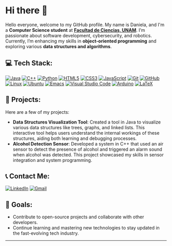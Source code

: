 # Hi there 👋  
Hello everyone, welcome to my GitHub profile. My name is Daniela, and I'm a **Computer Science student** at **[Facultad de Ciencias, UNAM](https://www.fciencias.unam.mx/)**. I’m passionate about software development, cybersecurity, and robotics. Currently, I’m enhancing my skills in **object-oriented programming** and exploring various **data structures and algorithms**.

## 💻 Tech Stack:

[![Java](https://img.shields.io/badge/java-%23ED8B00.svg?style=for-the-badge&logo=openjdk&logoColor=white)](https://www.java.com) 
[![C++](https://img.shields.io/badge/c++-%2300599C.svg?style=for-the-badge&logo=c%2B%2B&logoColor=white)](https://isocpp.org/) 
[![Python](https://img.shields.io/badge/python-3670A0?style=for-the-badge&logo=python&logoColor=ffdd54)](https://www.python.org)
[![HTML5](https://img.shields.io/badge/html5-%23E34F26.svg?style=for-the-badge&logo=html5&logoColor=white)](https://developer.mozilla.org/es/docs/Web/HTML)
[![CSS3](https://img.shields.io/badge/css3-%231572B6.svg?style=for-the-badge&logo=css3&logoColor=white)](https://developer.mozilla.org/en-US/docs/Web/CSS) 
[![JavaScript](https://img.shields.io/badge/javascript-%23323330.svg?style=for-the-badge&logo=javascript&logoColor=%23F7DF1E)](https://developer.mozilla.org/en-US/docs/Web/JavaScript) 
[![Git](https://img.shields.io/badge/git-%23F05033.svg?style=for-the-badge&logo=git&logoColor=white)](https://git-scm.com/) 
[![GitHub](https://img.shields.io/badge/github-%23121011.svg?style=for-the-badge&logo=github&logoColor=white)](https://github.com) 
[![Linux](https://img.shields.io/badge/Linux-FCC624?style=for-the-badge&logo=linux&logoColor=black)](https://www.linux.org/) 
[![Ubuntu](https://img.shields.io/badge/Ubuntu-E95420?style=for-the-badge&logo=ubuntu&logoColor=white)](https://ubuntu.com/) 
[![Emacs](https://img.shields.io/badge/Emacs-%237F5AB6.svg?&style=for-the-badge&logo=gnu-emacs&logoColor=white)](https://www.gnu.org/software/emacs/) 
[![Visual Studio Code](https://img.shields.io/badge/Visual%20Studio%20Code-0078d7.svg?style=for-the-badge&logo=visual-studio-code&logoColor=white)](https://code.visualstudio.com/) 
[![Arduino](https://img.shields.io/badge/-Arduino-00979D?style=for-the-badge&logo=Arduino&logoColor=white)](https://www.arduino.cc/) 
[![LaTeX](https://img.shields.io/badge/latex-%23008080.svg?style=for-the-badge&logo=latex&logoColor=white)](https://www.latex-project.org/)

## 🌟 Projects:
Here are a few of my projects:
- **Data Structures Visualization Tool**: Created a tool in Java to visualize various data structures like trees, graphs, and linked lists. This interactive tool helps users understand the internal workings of these structures, aiding both learning and debugging processes.
- **Alcohol Detection Sensor**: Developed a system in C++ that used an air sensor to detect the presence of alcohol and triggered an alarm sound when alcohol was detected. This project showcased my skills in sensor integration and system programming.

## 📞 Contact Me:
[![LinkedIn](https://img.shields.io/badge/linkedin-%230077B5.svg?style=for-the-badge&logo=linkedin&logoColor=white)](https://www.linkedin.com/in/danielafloresg/)
[![Gmail](https://img.shields.io/badge/Gmail-D14836?style=for-the-badge&logo=gmail&logoColor=white)](mailto:danielafloresdfg13@gmail.com)

## 🎯 Goals:
- Contribute to open-source projects and collaborate with other developers.
- Continue learning and mastering new technologies to stay updated in the fast-evolving tech industry.

---
